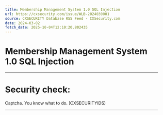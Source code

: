 ```yaml
---
title: Membership Management System 1.0 SQL Injection
url: https://cxsecurity.com/issue/WLB-2024030001
source: CXSECURITY Database RSS Feed - CXSecurity.com
date: 2024-03-02
fetch_date: 2025-10-04T12:10:20.802435
---
```


# Membership Management System 1.0 SQL Injection

---

# Security check:

Captcha. You know what to do. (CXSECURITYIDS)

---